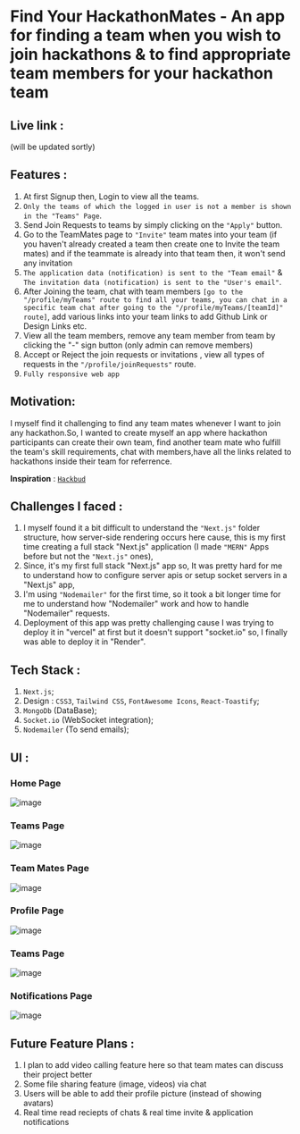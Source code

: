 # Find Your HackathonMates - An app for finding a team when you wish to join hackathons & to find appropriate team members for your hackathon team

## Live link :

(will be updated sortly)

## Features :

1. At first Signup then, Login to view all the teams.
2. `Only the teams of which the logged in user is not a member is shown in the "Teams" Page`.
3. Send Join Requests to teams by simply clicking on the `"Apply"` button.
4. Go to the TeamMates page to `"Invite"` team mates into your team (if you haven't already created a team then create one to Invite the team mates) and if the teammate is already into that team then, it won't send any invitation
5. `The application data (notification) is sent to the "Team email"` & `The invitation data (notification) is sent to the "User's email"`.
6. After Joining the team, chat with team members `[go to the "/profile/myTeams" route to find all your teams, you can chat in a specific team chat after going to the "/profile/myTeams/[teamId]" route]`, add various links into your team links to add Github Link or Design Links etc.
7. View all the team members, remove any team member from team by clicking the "-" sign button (only admin can remove members)
8. Accept or Reject the join requests or invitations , view all types of requests in the `"/profile/joinRequests"` route.
9. `Fully responsive web app`

## Motivation:

I myself find it challenging to find any team mates whenever I want to join any hackathon.So, I wanted to create myself an app where hackathon participants can create their own team, find another team mate who fulfill the team's skill requirements, chat with members,have all the links related to hackathons inside their team for referrence.

**Inspiration** : <a href="https://hack-bud.vercel.app/" target="_blank" > `Hackbud` </a>

## Challenges I faced :

1. I myself found it a bit difficult to understand the `"Next.js"` folder structure, how server-side rendering occurs here cause, this is my first time creating a full stack "Next.js" application (I made `"MERN"` Apps before but not the `"Next.js"` ones),
2. Since, it's my first full stack "Next.js" app so, It was pretty hard for me to understand how to configure server apis or setup socket servers in a "Next.js" app,
3. I'm using `"Nodemailer"` for the first time, so it took a bit longer time for me to understand how "Nodemailer" work and how to handle "Nodemailer" requests.
4. Deployment of this app was pretty challenging cause I was trying to deploy it in "vercel" at first but it doesn't support "socket.io" so, I finally was able to deploy it in "Render".

## Tech Stack :

1. `Next.js`;
2. Design : `CSS3`, `Tailwind CSS`, `FontAwesome Icons`, `React-Toastify`;
3. `MongoDb` (DataBase);
4. `Socket.io` (WebSocket integration);
5. `Nodemailer` (To send emails);

## UI :

### Home Page

![image](https://github.com/user-attachments/assets/fc4e5ad2-c161-44ce-8223-3ace828edf9e)

### Teams Page

![image](https://github.com/user-attachments/assets/60f71dcb-e913-49a0-bd6d-51aee56591c2)

### Team Mates Page

![image](https://github.com/user-attachments/assets/39eace22-37c8-457b-8e57-d45f48aa0a6e)

### Profile Page

![image](https://github.com/user-attachments/assets/92b56017-aa65-4694-bc2e-d9061b922400)

### Teams Page

![image](https://github.com/user-attachments/assets/401ffc07-7a51-4ca5-83ca-f518ebd29dbf)

### Notifications Page

![image](https://github.com/user-attachments/assets/0ce361ce-c0bd-4735-8790-112c041a5f95)

## Future Feature Plans :

1. I plan to add video calling feature here so that team mates can discuss their project better
2. Some file sharing feature (image, videos) via chat
3. Users will be able to add their profile picture (instead of showing avatars)
4. Real time read reciepts of chats & real time invite & application notifications
